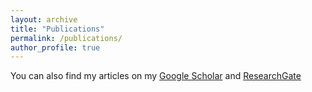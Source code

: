 ```yaml
---
layout: archive
title: "Publications"
permalink: /publications/
author_profile: true
---
```


You can also find my articles on my [Google Scholar]() and [ResearchGate]()



